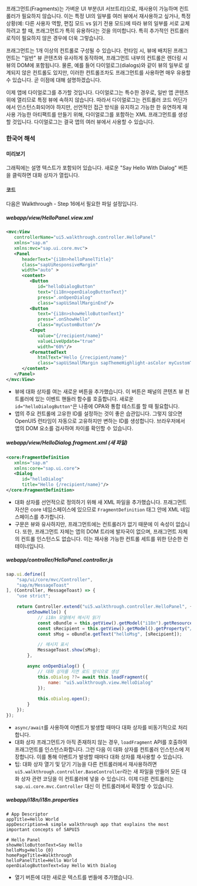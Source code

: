 프래그먼트(Fragments)는 가벼운 UI 부분(UI 서브트리)으로, 재사용이 가능하며 컨트롤러가 필요하지 않습니다. 이는 특정 UI의 일부를 여러 뷰에서 재사용하고 싶거나, 특정 상황(예: 다른 사용자 역할, 편집 모드 vs 읽기 전용 모드)에 따라 뷰의 일부를 서로 교체하려고 할 때, 프래그먼트가 특히 유용하다는 것을 의미합니다. 특히 추가적인 컨트롤러 로직이 필요하지 않은 경우에 더욱 그렇습니다.

프래그먼트는 1개 이상의 컨트롤로 구성될 수 있습니다. 런타임 시, 뷰에 배치된 프래그먼트는 "일반" 뷰 콘텐츠와 유사하게 동작하며, 프래그먼트 내부의 컨트롤은 렌더링 시 뷰의 DOM에 포함됩니다. 물론, 예를 들어 다이얼로그(dialogs)와 같이 뷰의 일부로 설계되지 않은 컨트롤도 있지만, 이러한 컨트롤조차도 프래그먼트를 사용하면 매우 유용할 수 있습니다. 곧 이점에 대해 설명하겠습니다.

이제 앱에 다이얼로그를 추가할 것입니다. 다이얼로그는 특수한 경우로, 일반 앱 콘텐츠 위에 열리므로 특정 뷰에 속하지 않습니다. 따라서 다이얼로그는 컨트롤러 코드 어딘가에서 인스턴스화되어야 하지만, 선언적인 접근 방식을 유지하고 가능한 한 유연하게 재사용 가능한 아티팩트를 만들기 위해, 다이얼로그를 포함하는 XML 프래그먼트를 생성할 것입니다. 다이얼로그는 결국 앱의 여러 뷰에서 사용할 수 있습니다.


### 한국어 해석

#### 미리보기
그래픽에는 설명 텍스트가 포함되어 있습니다.
새로운 "Say Hello With Dialog" 버튼을 클릭하면 대화 상자가 열립니다.

#### 코드
다음은 Walkthrough - Step 16에서 필요한 파일 설정입니다.

##### webapp/view/HelloPanel.view.xml
```xml
<mvc:View
   controllerName="ui5.walkthrough.controller.HelloPanel"
   xmlns="sap.m"
   xmlns:mvc="sap.ui.core.mvc">
   <Panel
      headerText="{i18n>helloPanelTitle}"
      class="sapUiResponsiveMargin"
      width="auto" >
      <content>
         <Button
            id="helloDialogButton"
            text="{i18n>openDialogButtonText}"
            press=".onOpenDialog"
            class="sapUiSmallMarginEnd"/>
         <Button
            text="{i18n>showHelloButtonText}"
            press=".onShowHello"
            class="myCustomButton"/>
         <Input
            value="{/recipient/name}"
            valueLiveUpdate="true"
            width="60%"/>
         <FormattedText
            htmlText="Hello {/recipient/name}"
            class="sapUiSmallMargin sapThemeHighlight-asColor myCustomText"/>
      </content>
   </Panel>
</mvc:View>
```
- 뷰에 대화 상자를 여는 새로운 버튼을 추가했습니다. 이 버튼은 패널의 콘텐츠 뷰 컨트롤러에 있는 이벤트 핸들러 함수를 호출합니다. 새로운 `id="helloDialogButton"`은 나중에 OPA와 통합 테스트를 할 때 필요합니다.
- 앱의 주요 컨트롤에 고유한 ID를 설정하는 것이 좋은 습관입니다. 그렇지 않으면 OpenUI5 런타임이 자동으로 고유하지만 변하는 ID를 생성합니다. 브라우저에서 앱의 DOM 요소를 검사하여 차이를 확인할 수 있습니다.

##### webapp/view/HelloDialog.fragment.xml (새 파일)
```xml
<core:FragmentDefinition
   xmlns="sap.m"
   xmlns:core="sap.ui.core">
   <Dialog
      id="helloDialog"
      title="Hello {/recipient/name}"/>
</core:FragmentDefinition>
```
- 대화 상자를 선언적으로 정의하기 위해 새 XML 파일을 추가했습니다. 프래그먼트 자산은 core 네임스페이스에 있으므로 `FragmentDefinition` 태그 안에 XML 네임스페이스를 추가합니다.
- 구문은 뷰와 유사하지만, 프래그먼트에는 컨트롤러가 없기 때문에 이 속성이 없습니다. 또한, 프래그먼트 자체는 앱의 DOM 트리에 발자국이 없으며, 프래그먼트 자체의 컨트롤 인스턴스도 없습니다. 이는 재사용 가능한 컨트롤 세트를 위한 단순한 컨테이너입니다.

##### webapp/controller/HelloPanel.controller.js
```javascript
sap.ui.define([
    "sap/ui/core/mvc/Controller",
    "sap/m/MessageToast"
], (Controller, MessageToast) => {
    "use strict";

    return Controller.extend("ui5.walkthrough.controller.HelloPanel", {
        onShowHello() {
            // i18n 모델에서 메시지 읽기
            const oBundle = this.getView().getModel("i18n").getResourceBundle();
            const sRecipient = this.getView().getModel().getProperty("/recipient/name");
            const sMsg = oBundle.getText("helloMsg", [sRecipient]);

            // 메시지 표시
            MessageToast.show(sMsg);
        },

        async onOpenDialog() {
            // 대화 상자를 지연 로드 방식으로 생성
            this.oDialog ??= await this.loadFragment({
                name: "ui5.walkthrough.view.HelloDialog"
            });
        
            this.oDialog.open();
        }
    });
});
```
- `async/await`를 사용하여 이벤트가 발생할 때마다 대화 상자를 비동기적으로 처리합니다.
- 대화 상자 프래그먼트가 아직 존재하지 않는 경우, `loadFragment` API를 호출하여 프래그먼트를 인스턴스화합니다. 그런 다음 이 대화 상자를 컨트롤러 인스턴스에 저장합니다. 이를 통해 이벤트가 발생할 때마다 대화 상자를 재사용할 수 있습니다.
- 팁: 대화 상자 열기 및 닫기 기능을 다른 컨트롤러에서 재사용하려면 `ui5.walkthrough.controller.BaseController`라는 새 파일을 만들어 모든 대화 상자 관련 코딩을 이 컨트롤러에 넣을 수 있습니다. 이제 다른 컨트롤러는 `sap.ui.core.mvc.Controller` 대신 이 컨트롤러에서 확장할 수 있습니다.

##### webapp/i18n/i18n.properties
```
# App Descriptor
appTitle=Hello World
appDescription=A simple walkthrough app that explains the most important concepts of SAPUI5

# Hello Panel
showHelloButtonText=Say Hello
helloMsg=Hello {0}
homePageTitle=Walkthrough
helloPanelTitle=Hello World
openDialogButtonText=Say Hello With Dialog
```
- 열기 버튼에 대한 새로운 텍스트를 번들에 추가했습니다.